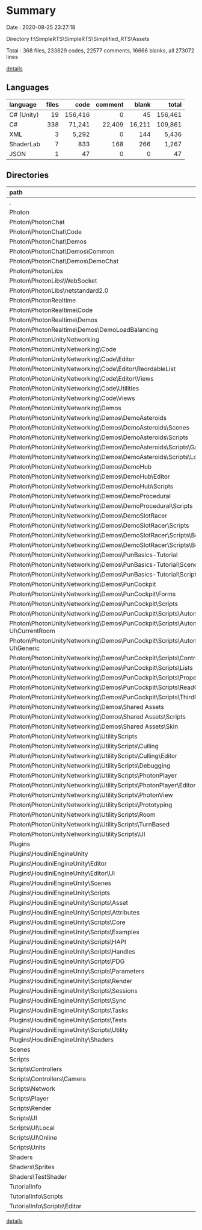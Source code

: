 # Summary

Date : 2020-08-25 23:27:18

Directory f:\SimpleRTS\SimpleRTS\Simplified_RTS\Assets

Total : 368 files,  233829 codes, 22577 comments, 16666 blanks, all 273072 lines

[details](details.md)

## Languages
| language | files | code | comment | blank | total |
| :--- | ---: | ---: | ---: | ---: | ---: |
| C# (Unity) | 19 | 156,416 | 0 | 45 | 156,461 |
| C# | 338 | 71,241 | 22,409 | 16,211 | 109,861 |
| XML | 3 | 5,292 | 0 | 144 | 5,436 |
| ShaderLab | 7 | 833 | 168 | 266 | 1,267 |
| JSON | 1 | 47 | 0 | 0 | 47 |

## Directories
| path | files | code | comment | blank | total |
| :--- | ---: | ---: | ---: | ---: | ---: |
| . | 368 | 233,829 | 22,577 | 16,666 | 273,072 |
| Photon | 230 | 163,587 | 11,959 | 7,001 | 182,547 |
| Photon\PhotonChat | 25 | 8,775 | 953 | 514 | 10,242 |
| Photon\PhotonChat\Code | 13 | 1,792 | 797 | 320 | 2,909 |
| Photon\PhotonChat\Demos | 12 | 6,983 | 156 | 194 | 7,333 |
| Photon\PhotonChat\Demos\Common | 4 | 108 | 70 | 36 | 214 |
| Photon\PhotonChat\Demos\DemoChat | 8 | 6,875 | 86 | 158 | 7,119 |
| Photon\PhotonLibs | 5 | 5,670 | 35 | 224 | 5,929 |
| Photon\PhotonLibs\WebSocket | 2 | 345 | 35 | 80 | 460 |
| Photon\PhotonLibs\netstandard2.0 | 2 | 2,686 | 0 | 72 | 2,758 |
| Photon\PhotonRealtime | 17 | 4,687 | 5,130 | 1,137 | 10,954 |
| Photon\PhotonRealtime\Code | 15 | 3,866 | 5,127 | 1,108 | 10,101 |
| Photon\PhotonRealtime\Demos | 2 | 821 | 3 | 29 | 853 |
| Photon\PhotonRealtime\Demos\DemoLoadBalancing | 2 | 821 | 3 | 29 | 853 |
| Photon\PhotonUnityNetworking | 183 | 144,455 | 5,841 | 5,126 | 155,422 |
| Photon\PhotonUnityNetworking\Code | 31 | 9,187 | 3,100 | 2,280 | 14,567 |
| Photon\PhotonUnityNetworking\Code\Editor | 16 | 2,988 | 409 | 762 | 4,159 |
| Photon\PhotonUnityNetworking\Code\Editor\ReordableList | 1 | 134 | 71 | 32 | 237 |
| Photon\PhotonUnityNetworking\Code\Editor\Views | 6 | 641 | 84 | 176 | 901 |
| Photon\PhotonUnityNetworking\Code\Utilities | 1 | 221 | 84 | 81 | 386 |
| Photon\PhotonUnityNetworking\Code\Views | 5 | 1,054 | 165 | 264 | 1,483 |
| Photon\PhotonUnityNetworking\Demos | 119 | 132,028 | 1,638 | 2,011 | 135,677 |
| Photon\PhotonUnityNetworking\Demos\DemoAsteroids | 12 | 10,022 | 67 | 263 | 10,352 |
| Photon\PhotonUnityNetworking\Demos\DemoAsteroids\Scenes | 2 | 9,098 | 0 | 2 | 9,100 |
| Photon\PhotonUnityNetworking\Demos\DemoAsteroids\Scripts | 10 | 924 | 67 | 261 | 1,252 |
| Photon\PhotonUnityNetworking\Demos\DemoAsteroids\Scripts\Game | 5 | 495 | 55 | 152 | 702 |
| Photon\PhotonUnityNetworking\Demos\DemoAsteroids\Scripts\Lobby | 4 | 400 | 12 | 103 | 515 |
| Photon\PhotonUnityNetworking\Demos\DemoHub | 4 | 10,616 | 42 | 94 | 10,752 |
| Photon\PhotonUnityNetworking\Demos\DemoHub\Editor | 1 | 109 | 18 | 26 | 153 |
| Photon\PhotonUnityNetworking\Demos\DemoHub\Scripts | 2 | 316 | 24 | 64 | 404 |
| Photon\PhotonUnityNetworking\Demos\DemoProcedural | 7 | 5,287 | 198 | 181 | 5,666 |
| Photon\PhotonUnityNetworking\Demos\DemoProcedural\Scripts | 6 | 848 | 198 | 180 | 1,226 |
| Photon\PhotonUnityNetworking\Demos\DemoSlotRacer | 14 | 19,798 | 220 | 182 | 20,200 |
| Photon\PhotonUnityNetworking\Demos\DemoSlotRacer\Scripts | 13 | 831 | 220 | 181 | 1,232 |
| Photon\PhotonUnityNetworking\Demos\DemoSlotRacer\Scripts\BezierCurve | 10 | 632 | 116 | 118 | 866 |
| Photon\PhotonUnityNetworking\Demos\DemoSlotRacer\Scripts\BezierCurve\Editor | 3 | 214 | 30 | 30 | 274 |
| Photon\PhotonUnityNetworking\Demos\PunBasics-Tutorial | 13 | 10,028 | 321 | 271 | 10,620 |
| Photon\PhotonUnityNetworking\Demos\PunBasics-Tutorial\Scenes | 5 | 9,392 | 0 | 5 | 9,397 |
| Photon\PhotonUnityNetworking\Demos\PunBasics-Tutorial\Scripts | 8 | 636 | 321 | 266 | 1,223 |
| Photon\PhotonUnityNetworking\Demos\PunCockpit | 64 | 75,887 | 666 | 946 | 77,499 |
| Photon\PhotonUnityNetworking\Demos\PunCockpit\Forms | 5 | 174 | 50 | 52 | 276 |
| Photon\PhotonUnityNetworking\Demos\PunCockpit\Scripts | 57 | 2,303 | 578 | 664 | 3,545 |
| Photon\PhotonUnityNetworking\Demos\PunCockpit\Scripts\Autonomous UI | 16 | 609 | 163 | 155 | 927 |
| Photon\PhotonUnityNetworking\Demos\PunCockpit\Scripts\Autonomous UI\CurrentRoom | 2 | 86 | 20 | 25 | 131 |
| Photon\PhotonUnityNetworking\Demos\PunCockpit\Scripts\Autonomous UI\Generic | 4 | 154 | 36 | 41 | 231 |
| Photon\PhotonUnityNetworking\Demos\PunCockpit\Scripts\Controllers | 1 | 157 | 14 | 62 | 233 |
| Photon\PhotonUnityNetworking\Demos\PunCockpit\Scripts\Lists | 9 | 682 | 114 | 242 | 1,038 |
| Photon\PhotonUnityNetworking\Demos\PunCockpit\Scripts\PropertyFields | 1 | 49 | 11 | 11 | 71 |
| Photon\PhotonUnityNetworking\Demos\PunCockpit\Scripts\ReadOnlyProperties | 27 | 718 | 243 | 147 | 1,108 |
| Photon\PhotonUnityNetworking\Demos\PunCockpit\Scripts\ThirdParty | 1 | 55 | 17 | 30 | 102 |
| Photon\PhotonUnityNetworking\Demos\Shared Assets | 4 | 306 | 105 | 66 | 477 |
| Photon\PhotonUnityNetworking\Demos\Shared Assets\Scripts | 3 | 289 | 105 | 65 | 459 |
| Photon\PhotonUnityNetworking\Demos\Shared Assets\Skin | 1 | 17 | 0 | 1 | 18 |
| Photon\PhotonUnityNetworking\UtilityScripts | 32 | 3,226 | 1,103 | 835 | 5,164 |
| Photon\PhotonUnityNetworking\UtilityScripts\Culling | 3 | 597 | 211 | 169 | 977 |
| Photon\PhotonUnityNetworking\UtilityScripts\Culling\Editor | 1 | 183 | 25 | 57 | 265 |
| Photon\PhotonUnityNetworking\UtilityScripts\Debugging | 4 | 409 | 77 | 85 | 571 |
| Photon\PhotonUnityNetworking\UtilityScripts\PhotonPlayer | 7 | 1,040 | 271 | 180 | 1,491 |
| Photon\PhotonUnityNetworking\UtilityScripts\PhotonPlayer\Editor | 3 | 303 | 40 | 35 | 378 |
| Photon\PhotonUnityNetworking\UtilityScripts\PhotonView | 1 | 50 | 15 | 7 | 72 |
| Photon\PhotonUnityNetworking\UtilityScripts\Prototyping | 8 | 565 | 223 | 184 | 972 |
| Photon\PhotonUnityNetworking\UtilityScripts\Room | 1 | 101 | 33 | 42 | 176 |
| Photon\PhotonUnityNetworking\UtilityScripts\TurnBased | 1 | 206 | 146 | 78 | 430 |
| Photon\PhotonUnityNetworking\UtilityScripts\UI | 7 | 258 | 127 | 90 | 475 |
| Plugins | 106 | 45,801 | 10,420 | 8,998 | 65,219 |
| Plugins\HoudiniEngineUnity | 106 | 45,801 | 10,420 | 8,998 | 65,219 |
| Plugins\HoudiniEngineUnity\Editor | 20 | 8,326 | 1,356 | 1,886 | 11,568 |
| Plugins\HoudiniEngineUnity\Editor\UI | 17 | 7,943 | 1,236 | 1,813 | 10,992 |
| Plugins\HoudiniEngineUnity\Scenes | 1 | 2,343 | 0 | 1 | 2,344 |
| Plugins\HoudiniEngineUnity\Scripts | 82 | 35,025 | 8,988 | 7,086 | 51,099 |
| Plugins\HoudiniEngineUnity\Scripts\Asset | 13 | 7,571 | 1,989 | 1,629 | 11,189 |
| Plugins\HoudiniEngineUnity\Scripts\Attributes | 4 | 964 | 176 | 188 | 1,328 |
| Plugins\HoudiniEngineUnity\Scripts\Core | 8 | 3,773 | 1,008 | 642 | 5,423 |
| Plugins\HoudiniEngineUnity\Scripts\Examples | 5 | 518 | 337 | 145 | 1,000 |
| Plugins\HoudiniEngineUnity\Scripts\HAPI | 3 | 2,660 | 279 | 550 | 3,489 |
| Plugins\HoudiniEngineUnity\Scripts\Handles | 2 | 372 | 65 | 96 | 533 |
| Plugins\HoudiniEngineUnity\Scripts\PDG | 3 | 1,338 | 342 | 278 | 1,958 |
| Plugins\HoudiniEngineUnity\Scripts\Parameters | 4 | 1,375 | 318 | 260 | 1,953 |
| Plugins\HoudiniEngineUnity\Scripts\Render | 3 | 623 | 179 | 135 | 937 |
| Plugins\HoudiniEngineUnity\Scripts\Sessions | 6 | 3,548 | 1,494 | 704 | 5,746 |
| Plugins\HoudiniEngineUnity\Scripts\Sync | 3 | 995 | 169 | 262 | 1,426 |
| Plugins\HoudiniEngineUnity\Scripts\Tasks | 6 | 1,517 | 391 | 351 | 2,259 |
| Plugins\HoudiniEngineUnity\Scripts\Tests | 1 | 18 | 28 | 6 | 52 |
| Plugins\HoudiniEngineUnity\Scripts\Utility | 20 | 9,707 | 2,178 | 1,814 | 13,699 |
| Plugins\HoudiniEngineUnity\Shaders | 3 | 107 | 76 | 25 | 208 |
| Scenes | 5 | 22,182 | 0 | 5 | 22,187 |
| Scripts | 22 | 1,412 | 105 | 387 | 1,904 |
| Scripts\Controllers | 1 | 26 | 0 | 4 | 30 |
| Scripts\Controllers\Camera | 1 | 26 | 0 | 4 | 30 |
| Scripts\Network | 1 | 143 | 12 | 38 | 193 |
| Scripts\Player | 4 | 409 | 40 | 123 | 572 |
| Scripts\Render | 1 | 29 | 1 | 5 | 35 |
| Scripts\UI | 9 | 301 | 7 | 73 | 381 |
| Scripts\UI\Local | 3 | 141 | 4 | 32 | 177 |
| Scripts\UI\Online | 3 | 93 | 3 | 22 | 118 |
| Scripts\Units | 6 | 504 | 45 | 144 | 693 |
| Shaders | 3 | 709 | 92 | 240 | 1,041 |
| Shaders\Sprites | 2 | 371 | 48 | 136 | 555 |
| Shaders\TestShader | 1 | 338 | 44 | 104 | 486 |
| TutorialInfo | 2 | 138 | 1 | 35 | 174 |
| TutorialInfo\Scripts | 2 | 138 | 1 | 35 | 174 |
| TutorialInfo\Scripts\Editor | 1 | 126 | 1 | 32 | 159 |

[details](details.md)